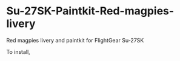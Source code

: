 # Su-27SK-Paintkit-Red-magpies-livery
Red magpies livery and paintkit for FlightGear Su-27SK

To install, 
